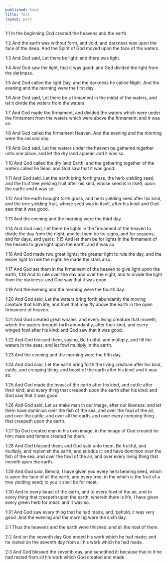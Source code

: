 ```yaml
---
published: true
title: Test
layout: post
---
```

1:1 In the beginning God created the heavens and the earth.

1:2 And the earth was without form, and void; and darkness was upon
the face of the deep. And the Spirit of God moved upon the face of the
waters.

1:3 And God said, Let there be light: and there was light.

1:4 And God saw the light, that it was good: and God divided the light
from the darkness.

1:5 And God called the light Day, and the darkness he called Night.
And the evening and the morning were the first day.

1:6 And God said, Let there be a firmament in the midst of the waters,
and let it divide the waters from the waters.

1:7 And God made the firmament, and divided the waters which were
under the firmament from the waters which were above the firmament:
and it was so.

1:8 And God called the firmament Heaven. And the evening and the
morning were the second day.

1:9 And God said, Let the waters under the heaven be gathered together
unto one place, and let the dry land appear: and it was so.

1:10 And God called the dry land Earth; and the gathering together of
the waters called he Seas: and God saw that it was good.

1:11 And God said, Let the earth bring forth grass, the herb yielding
seed, and the fruit tree yielding fruit after his kind, whose seed is
in itself, upon the earth: and it was so.

1:12 And the earth brought forth grass, and herb yielding seed after
his kind, and the tree yielding fruit, whose seed was in itself, after
his kind: and God saw that it was good.

1:13 And the evening and the morning were the third day.

1:14 And God said, Let there be lights in the firmament of the heaven
to divide the day from the night; and let them be for signs, and for
seasons, and for days, and years: 1:15 And let them be for lights in
the firmament of the heaven to give light upon the earth: and it was
so.

1:16 And God made two great lights; the greater light to rule the day,
and the lesser light to rule the night: he made the stars also.

1:17 And God set them in the firmament of the heaven to give light
upon the earth, 1:18 And to rule over the day and over the night, and
to divide the light from the darkness: and God saw that it was good.

1:19 And the evening and the morning were the fourth day.

1:20 And God said, Let the waters bring forth abundantly the moving
creature that hath life, and fowl that may fly above the earth in the
open firmament of heaven.

1:21 And God created great whales, and every living creature that
moveth, which the waters brought forth abundantly, after their kind,
and every winged fowl after his kind: and God saw that it was good.

1:22 And God blessed them, saying, Be fruitful, and multiply, and fill
the waters in the seas, and let fowl multiply in the earth.

1:23 And the evening and the morning were the fifth day.

1:24 And God said, Let the earth bring forth the living creature after
his kind, cattle, and creeping thing, and beast of the earth after his
kind: and it was so.

1:25 And God made the beast of the earth after his kind, and cattle
after their kind, and every thing that creepeth upon the earth after
his kind: and God saw that it was good.

1:26 And God said, Let us make man in our image, after our likeness:
and let them have dominion over the fish of the sea, and over the fowl
of the air, and over the cattle, and over all the earth, and over
every creeping thing that creepeth upon the earth.

1:27 So God created man in his own image, in the image of God created
he him; male and female created he them.

1:28 And God blessed them, and God said unto them, Be fruitful, and
multiply, and replenish the earth, and subdue it: and have dominion
over the fish of the sea, and over the fowl of the air, and over every
living thing that moveth upon the earth.

1:29 And God said, Behold, I have given you every herb bearing seed,
which is upon the face of all the earth, and every tree, in the which
is the fruit of a tree yielding seed; to you it shall be for meat.

1:30 And to every beast of the earth, and to every fowl of the air,
and to every thing that creepeth upon the earth, wherein there is
life, I have given every green herb for meat: and it was so.

1:31 And God saw every thing that he had made, and, behold, it was
very good. And the evening and the morning were the sixth day.

2:1 Thus the heavens and the earth were finished, and all the host of
them.

2:2 And on the seventh day God ended his work which he had made; and
he rested on the seventh day from all his work which he had made.

2:3 And God blessed the seventh day, and sanctified it: because that
in it he had rested from all his work which God created and made.